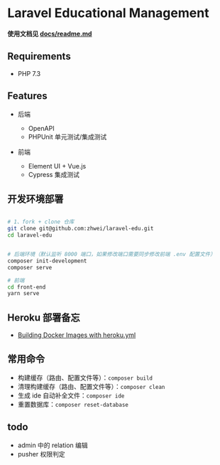 # Laravel Educational Management

**使用文档见 [docs/readme.md](./docs/readme.md)**

## Requirements

- PHP 7.3

## Features

- 后端
    - OpenAPI
    - PHPUnit 单元测试/集成测试

- 前端
    - Element UI + Vue.js
    - Cypress 集成测试

## 开发环境部署

```bash

# 1、fork + clone 仓库
git clone git@github.com:zhwei/laravel-edu.git
cd laravel-edu


# 后端环境（默认监听 8000 端口，如果修改端口需要同步修改前端 .env 配置文件）
composer init-development
composer serve

# 前端
cd front-end
yarn serve
```

## Heroku 部署备忘

- [Building Docker Images with heroku.yml](https://devcenter.heroku.com/articles/build-docker-images-heroku-yml)

## 常用命令

- 构建缓存（路由、配置文件等）：`composer build`
- 清理构建缓存（路由、配置文件等）：`composer clean`
- 生成 ide 自动补全文件：`composer ide`
- 重置数据库：`composer reset-database`

## todo

- admin 中的 relation 编辑
- pusher 权限判定
